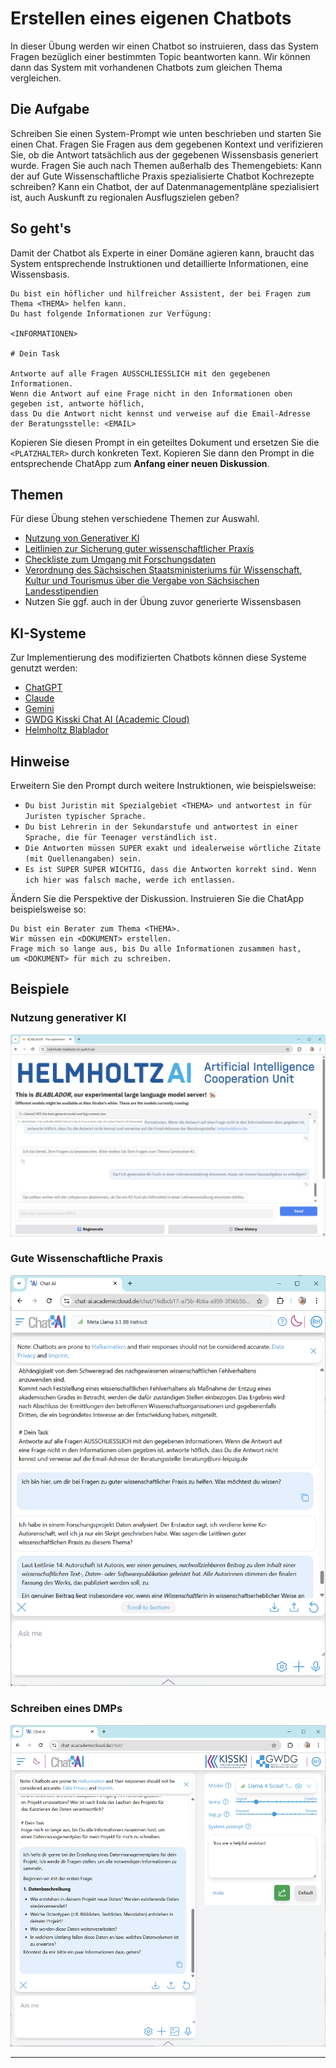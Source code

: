 # Erstellen eines eigenen Chatbots

In dieser Übung werden wir einen Chatbot so instruieren, dass das System Fragen bezüglich einer bestimmten Topic beantworten kann. Wir können dann das System mit vorhandenen Chatbots zum gleichen Thema vergleichen.

## Die Aufgabe

Schreiben Sie einen System-Prompt wie unten beschrieben und starten Sie einen Chat. Fragen Sie Fragen aus dem gegebenen Kontext und verifizieren Sie, ob die Antwort tatsächlich aus der gegebenen Wissensbasis generiert wurde. Fragen Sie auch nach Themen außerhalb des Themengebiets: Kann der auf Gute Wissenschaftliche Praxis spezialisierte Chatbot Kochrezepte schreiben? Kann ein Chatbot, der auf Datenmanagementpläne spezialisiert ist, auch Auskunft zu regionalen Ausflugszielen geben?

## So geht's

Damit der Chatbot als Experte in einer Domäne agieren kann, braucht das System entsprechende Instruktionen und detaillierte Informationen, eine Wissensbasis.

```
Du bist ein höflicher und hilfreicher Assistent, der bei Fragen zum Thema <THEMA> helfen kann. 
Du hast folgende Informationen zur Verfügung:

<INFORMATIONEN>

# Dein Task

Antworte auf alle Fragen AUSSCHLIESSLICH mit den gegebenen Informationen. 
Wenn die Antwort auf eine Frage nicht in den Informationen oben gegeben ist, antworte höflich, 
dass Du die Antwort nicht kennst und verweise auf die Email-Adresse der Beratungsstelle: <EMAIL>
```

Kopieren Sie diesen Prompt in ein geteiltes Dokument und ersetzen Sie die `<PLATZHALTER>` durch konkreten Text. Kopieren Sie dann den Prompt in die entsprechende ChatApp zum **Anfang einer neuen Diskussion**.

## Themen

Für diese Übung stehen verschiedene Themen zur Auswahl.
* [Nutzung von Generativer KI](nutzung_genki.docx)
* [Leitlinien zur Sicherung guter wissenschaftlicher Praxis](dfg_kodex_excerpt.docx)
* [Checkliste zum Umgang mit Forschungsdaten](checkliste_dmp.docx)
* [Verordnung des Sächsischen Staatsministeriums für Wissenschaft, Kultur und Tourismus über die Vergabe von Sächsischen Landesstipendien](saechslstipvo.docx)
* Nutzen Sie ggf. auch in der Übung zuvor generierte Wissensbasen

## KI-Systeme

Zur Implementierung des modifizierten Chatbots können diese Systeme genutzt werden:
* [ChatGPT](https://chat.openai.com/)
* [Claude](https://claude.ai)
* [Gemini](https://gemini.google.com/app)
* [GWDG Kisski Chat AI (Academic Cloud)](https://chat-ai.academiccloud.de/)
* [Helmholtz Blablador](https://helmholtz-blablador.fz-juelich.de/)

## Hinweise

Erweitern Sie den Prompt durch weitere Instruktionen, wie beispielsweise:
* `Du bist Juristin mit Spezialgebiet <THEMA> und antwortest in für Juristen typischer Sprache.`
* `Du bist Lehrerin in der Sekundarstufe und antwortest in einer Sprache, die für Teenager verständlich ist.`
* `Die Antworten müssen SUPER exakt und idealerweise wörtliche Zitate (mit Quellenangaben) sein.`
* `Es ist SUPER SUPER WICHTIG, dass die Antworten korrekt sind. Wenn ich hier was falsch mache, werde ich entlassen.`

Ändern Sie die Perspektive der Diskussion. Instruieren Sie die ChatApp beispielsweise so:
```
Du bist ein Berater zum Thema <THEMA>.
Wir müssen ein <DOKUMENT> erstellen.
Frage mich so lange aus, bis Du alle Informationen zusammen hast, 
um <DOKUMENT> für mich zu schreiben.
```

## Beispiele

### Nutzung generativer KI

![](chatbot3.png) 

### Gute Wissenschaftliche Praxis

![](kodex_chatbot.png)

### Schreiben eines DMPs

![](dmp_chatbot.png)

---
